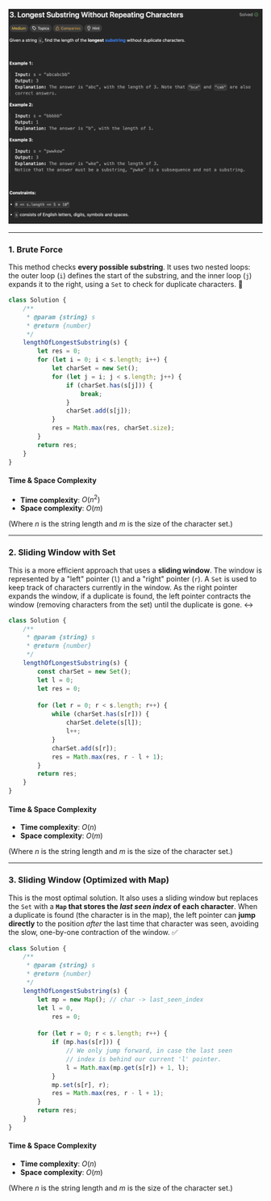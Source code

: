 ![LongestSubstringWithoutRepeatingCharacters](/asset/images/LongestSubstringWithoutRepeatingCharacters.png)

-----

### 1\. Brute Force

This method checks **every possible substring**. It uses two nested loops: the outer loop (`i`) defines the start of the substring, and the inner loop (`j`) expands it to the right, using a `Set` to check for duplicate characters. 🐢

```javascript
class Solution {
    /**
     * @param {string} s
     * @return {number}
     */
    lengthOfLongestSubstring(s) {
        let res = 0;
        for (let i = 0; i < s.length; i++) {
            let charSet = new Set();
            for (let j = i; j < s.length; j++) {
                if (charSet.has(s[j])) {
                    break;
                }
                charSet.add(s[j]);
            }
            res = Math.max(res, charSet.size);
        }
        return res;
    }
}
```

#### **Time & Space Complexity**

  * **Time complexity**: $O(n^2)$
  * **Space complexity**: $O(m)$

(Where $n$ is the string length and $m$ is the size of the character set.)

-----

### 2\. Sliding Window with Set

This is a more efficient approach that uses a **sliding window**. The window is represented by a "left" pointer (`l`) and a "right" pointer (`r`). A `Set` is used to keep track of characters currently in the window. As the right pointer expands the window, if a duplicate is found, the left pointer contracts the window (removing characters from the set) until the duplicate is gone. ↔️

```javascript
class Solution {
    /**
     * @param {string} s
     * @return {number}
     */
    lengthOfLongestSubstring(s) {
        const charSet = new Set();
        let l = 0;
        let res = 0;

        for (let r = 0; r < s.length; r++) {
            while (charSet.has(s[r])) {
                charSet.delete(s[l]);
                l++;
            }
            charSet.add(s[r]);
            res = Math.max(res, r - l + 1);
        }
        return res;
    }
}
```

#### **Time & Space Complexity**

  * **Time complexity**: $O(n)$
  * **Space complexity**: $O(m)$

(Where $n$ is the string length and $m$ is the size of the character set.)

-----

### 3\. Sliding Window (Optimized with Map)

This is the most optimal solution. It also uses a sliding window but replaces the `Set` with a **`Map` that stores the *last seen index* of each character**. When a duplicate is found (the character is in the map), the left pointer can **jump directly** to the position *after* the last time that character was seen, avoiding the slow, one-by-one contraction of the window. ✅

```javascript
class Solution {
    /**
     * @param {string} s
     * @return {number}
     */
    lengthOfLongestSubstring(s) {
        let mp = new Map(); // char -> last_seen_index
        let l = 0,
            res = 0;

        for (let r = 0; r < s.length; r++) {
            if (mp.has(s[r])) {
                // We only jump forward, in case the last seen
                // index is behind our current 'l' pointer.
                l = Math.max(mp.get(s[r]) + 1, l);
            }
            mp.set(s[r], r);
            res = Math.max(res, r - l + 1);
        }
        return res;
    }
}
```

#### **Time & Space Complexity**

  * **Time complexity**: $O(n)$
  * **Space complexity**: $O(m)$

(Where $n$ is the string length and $m$ is the size of the character set.)